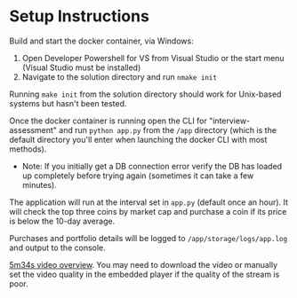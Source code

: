 # Setup Instructions
Build and start the docker container, via Windows:
1. Open Developer Powershell for VS from Visual Studio or the start menu (Visual Studio must be installed)
2. Navigate to the solution directory and run `nmake init`

Running `make init` from the solution directory should work for Unix-based systems but hasn't been tested.

Once the docker container is running open the CLI for "interview-assessment" and run `python app.py` from the `/app` 
directory (which is the default directory you'll enter when launching the docker CLI with most methods).
- Note: If you initially get a DB connection error verify the DB has loaded up completely before trying again (sometimes it can
take a few minutes).

The application will run at the interval set in `app.py` (default once an hour). It will check the top three coins by market cap and
purchase a coin if its price is below the 10-day average.

Purchases and portfolio details will be logged to `/app/storage/logs/app.log` and output to the console.

[5m34s video overview](https://drive.google.com/file/d/1lgHkBNaz2__Q-BPsPHr9gpaMJs3s-2UL/view?usp=drivesdk). You may need to download the video or manually set the video quality in the embedded player if the quality 
of the stream is poor.
